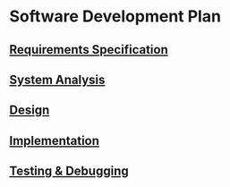 # Software Development Plan

## [Requirements Specification](requirements.md)

## [System Analysis](analysis.md)

## [Design](design.md)

## [Implementation](implementation.md)

## [Testing & Debugging](testing.md)
